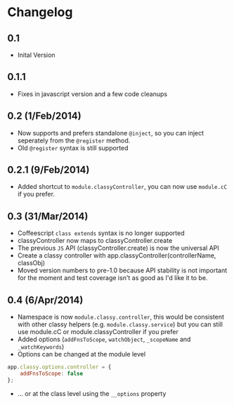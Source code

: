 # Changelog

## 0.1
* Inital Version

## 0.1.1
* Fixes in javascript version and a few code cleanups

## 0.2 (1/Feb/2014)
* Now supports and prefers standalone `@inject`, so you can inject seperately from the `@register` method.
* Old `@register` syntax is still supported

## 0.2.1 (9/Feb/2014)
* Added shortcut to `module.classyController`, you can now use `module.cC` if you prefer.

## 0.3 (31/Mar/2014)
* Coffeescript `class extends` syntax is no longer supported
* classyController now maps to classyController.create
* The previous `JS` API (classyController.create) is now the universal API
* Create a classy controller with app.classyController(controllerName, classObj)
* Moved version numbers to pre-1.0 because API stability is not important for the moment and test coverage isn't as good as I'd like it to be.

## 0.4 (6/Apr/2014)
* Namespace is now `module.classy.controller`, this would be consistent with other classy helpers (e.g. `module.classy.service`) but you can still use module.cC or module.classyController if you prefer
* Added options (`addFnsToScope`, `watchObject`, `_scopeName` and `_watchKeywords`)
* Options can be changed at the module level
```javascript
app.classy.options.controller = {
    addFnsToScope: false
};
```
* ... or at the class level using the `__options` property